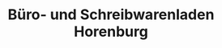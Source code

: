 ---
title: "Büro- und Schreibwarenladen Horenburg"
url: /spremberg/buero-und-schreibwarenladen-horenburg/
shop: Warenhaus
---